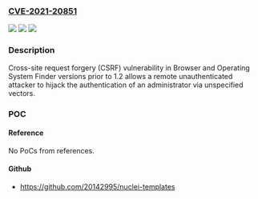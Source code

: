 ### [CVE-2021-20851](https://cve.mitre.org/cgi-bin/cvename.cgi?name=CVE-2021-20851)
![](https://img.shields.io/static/v1?label=Product&message=Browser%20and%20Operating%20System%20Finder&color=blue)
![](https://img.shields.io/static/v1?label=Version&message=versions%20prior%20to%201.2%20&color=brightgreen)
![](https://img.shields.io/static/v1?label=Vulnerability&message=Cross-site%20request%20forgery&color=brightgreen)

### Description

Cross-site request forgery (CSRF) vulnerability in Browser and Operating System Finder versions prior to 1.2 allows a remote unauthenticated attacker to hijack the authentication of an administrator via unspecified vectors.

### POC

#### Reference
No PoCs from references.

#### Github
- https://github.com/20142995/nuclei-templates

